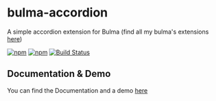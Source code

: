 # bulma-accordion
A simple accordion extension for Bulma
(find all my bulma's extensions [here](https://wikiki.github.io/))

[![npm](https://img.shields.io/npm/v/bulma-accordion.svg)](https://www.npmjs.com/package/bulma-accordion)
[![npm](https://img.shields.io/npm/dm/bulma-accordion.svg)](https://www.npmjs.com/package/bulma-accordion)
[![Build Status](https://travis-ci.org/Wikiki/bulma-accordion.svg?branch=master)](https://travis-ci.org/Wikiki/bulma-accordion)

Documentation & Demo
---
You can find the Documentation and a demo [here](https://wikiki.github.io/components/accordion/)
